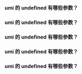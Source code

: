 ### umi 的 undefined 有哪些参数？





### umi 的 undefined 有哪些参数？





### umi 的 undefined 有哪些参数？





### umi 的 undefined 有哪些参数？





### umi 的 undefined 有哪些参数？



